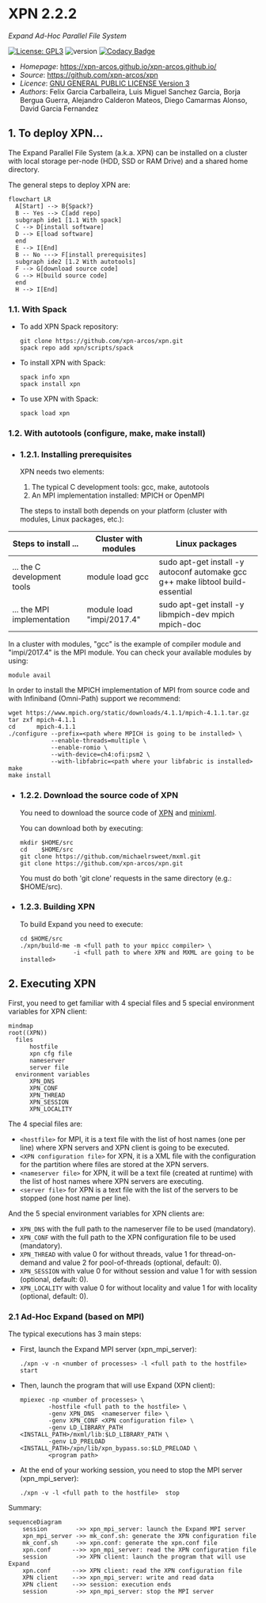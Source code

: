 # XPN 2.2.2

*Expand Ad-Hoc Parallel File System*

[![License: GPL3](https://img.shields.io/badge/License-GPL3-blue.svg)](https://opensource.org/licenses/GPL-3.0)
![version](https://img.shields.io/badge/version-2.3-blue)
[![Codacy Badge](https://app.codacy.com/project/badge/Grade/ca0c40db97f64698a2db9992cafdd4ab)](https://www.codacy.com/gh/xpn-arcos/xpn/dashboard?utm_source=github.com&amp;utm_medium=referral&amp;utm_content=xpn-arcos/xpn&amp;utm_campaign=Badge_Grade)

* *Homepage*: <https://xpn-arcos.github.io/xpn-arcos.github.io/>
* *Source*:   <https://github.com/xpn-arcos/xpn>
* *Licence*:  [GNU GENERAL PUBLIC LICENSE Version 3](https://github.com/dcamarmas/xpn/blob/master/COPYING)</br>
* *Authors*:  Felix Garcia Carballeira, Luis Miguel Sanchez Garcia, Borja Bergua Guerra, Alejandro Calderon Mateos, Diego Camarmas Alonso, David Garcia Fernandez

## 1. To deploy XPN...

  The Expand Parallel File System (a.k.a. XPN) can be installed on a cluster with local storage per-node (HDD, SSD or RAM Drive) and a shared home directory.

  The general steps to deploy XPN are:
  ```mermaid
  flowchart LR
    A[Start] --> B{Spack?}
    B -- Yes --> C[add repo]
    subgraph ide1 [1.1 With spack]
    C --> D[install software]
    D --> E[load software]
    end
    E --> I[End]
    B -- No ---> F[install prerequisites]
    subgraph ide2 [1.2 With autotools]
    F --> G[download source code]
    G --> H[build source code]
    end
    H --> I[End]
  ```

### 1.1. With Spack

  * To add XPN Spack repository:
    ```
    git clone https://github.com/xpn-arcos/xpn.git
    spack repo add xpn/scripts/spack
    ```

  * To install XPN with Spack:
    ```
    spack info xpn
    spack install xpn
    ```

  * To use XPN with Spack:
    ```
    spack load xpn
    ```


### 1.2. With autotools (configure, make, make install)

  * ### 1.2.1. Installing prerequisites

    XPN needs two elements:
    1. The typical C development tools: gcc, make, autotools
    2. An MPI implementation installed: MPICH or OpenMPI

    The steps to install both depends on your platform (cluster with modules, Linux packages, etc.):

  | Steps to install ...                | Cluster with modules       | Linux packages      |
  | ----------------------------------- | -------------------------- | ------------------- |
  | ... the C development tools         | module load gcc            | sudo apt-get install -y autoconf automake gcc g++ make libtool build-essential |
  | ... the MPI implementation          | module load "impi/2017.4"  | sudo apt-get install -y libmpich-dev mpich mpich-doc                           |
  
  In a cluster with modules, "gcc" is the example of compiler module and "impi/2017.4" is the MPI module.
  You can check your available modules by using:
 ```
 module avail
 ```

 In order to install the MPICH implementation of MPI from source code and with Infiniband (Omni-Path) support we recommend:
 ```
 wget https://www.mpich.org/static/downloads/4.1.1/mpich-4.1.1.tar.gz
 tar zxf mpich-4.1.1
 cd      mpich-4.1.1
 ./configure --prefix=<path where MPICH is going to be installed> \
             --enable-threads=multiple \
             --enable-romio \
             --with-device=ch4:ofi:psm2 \
             --with-libfabric=<path where your libfabric is installed>
 make
 make install
 ```


  * ### 1.2.2. Download the source code of XPN

    You need to download the source code of [XPN](https://xpn-arcos.github.io/arcos-xpn.github.io/) and [minixml](http://www.minixml.org).

    You can download both by executing:
    ```
    mkdir $HOME/src
    cd    $HOME/src
    git clone https://github.com/michaelrsweet/mxml.git
    git clone https://github.com/xpn-arcos/xpn.git
    ```

    You must do both 'git clone' requests in the same directory (e.g.: $HOME/src).


  * ### 1.2.3. Building XPN

    To build Expand you need to execute:
    ```
    cd $HOME/src
    ./xpn/build-me -m <full path to your mpicc compiler> \
                   -i <full path to where XPN and MXML are going to be installed>
    ```

## 2. Executing XPN

First, you need to get familiar with 4 special files and 5 special environment variables for XPN client:

  ```mermaid
  mindmap
  root((XPN))
    files
        hostfile
        xpn cfg file
        nameserver
        server file
    environment variables
        XPN_DNS
        XPN_CONF
        XPN_THREAD
        XPN_SESSION
        XPN_LOCALITY
```

The 4 special files are:
* ```<hostfile>``` for MPI, it is a text file with the list of host names (one per line) where XPN servers and XPN client is going to be executed.
* ```<XPN configuration file>``` for XPN, it is a XML file with the configuration for the partition where files are stored at the XPN servers.
* ```<nameserver file>``` for XPN, it will be a text file (created at runtime) with the list of host names where XPN servers are executing.
* ```<server file>``` for XPN is a text file with the list of the servers to be stopped (one host name per line).

And the 5 special environment variables for XPN clients are:
* ```XPN_DNS```      with the full path to the nameserver file to be used (mandatory).
* ```XPN_CONF```     with the full path to the XPN configuration file to be used (mandatory).
* ```XPN_THREAD```   with value 0 for without threads, value 1 for thread-on-demand and value 2 for pool-of-threads (optional, default: 0).
* ```XPN_SESSION```  with value 0 for without session and value 1 for with session (optional, default: 0).
* ```XPN_LOCALITY``` with value 0 for without locality and value 1 for with locality (optional, default: 0).


### 2.1 Ad-Hoc Expand (based on MPI)
The typical executions has 3 main steps:
- First, launch the Expand MPI server (xpn_mpi_server):

  ```
  ./xpn -v -n <number of processes> -l <full path to the hostfile>  start
  ```

- Then,  launch the program that will use Expand (XPN client):

  ```
  mpiexec -np <number of processes> \
          -hostfile <full path to the hostfile> \
          -genv XPN_DNS  <nameserver file> \
          -genv XPN_CONF <XPN configuration file> \
          -genv LD_LIBRARY_PATH <INSTALL_PATH>/mxml/lib:$LD_LIBRARY_PATH \
          -genv LD_PRELOAD      <INSTALL_PATH>/xpn/lib/xpn_bypass.so:$LD_PRELOAD \
          <program path>
  ```

- At the end of your working session, you need to stop the MPI server (xpn_mpi_server):

  ```
  ./xpn -v -l <full path to the hostfile>  stop
  ```
    
Summary:

```mermaid
sequenceDiagram
    session        ->> xpn_mpi_server: launch the Expand MPI server
    xpn_mpi_server ->> mk_conf.sh: generate the XPN configuration file
    mk_conf.sh     ->> xpn.conf: generate the xpn.conf file
    xpn.conf      -->> xpn_mpi_server: read the XPN configuration file
    session        ->> XPN client: launch the program that will use Expand
    xpn.conf      -->> XPN client: read the XPN configuration file
    XPN client    -->> xpn_mpi_server: write and read data
    XPN client    -->> session: execution ends
    session        ->> xpn_mpi_server: stop the MPI server
```

